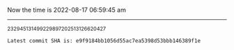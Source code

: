 Now the time is 2022-08-17 06:59:45 am

---

<small>232945131499229897202513126620427</small>

```txt
Latest commit SHA is: e9f9184bb1056d55ac7ea5398d53bbb146389f1e
```
